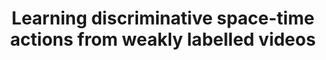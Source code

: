 ---
title: "Learning discriminative space-time actions from weakly labelled videos"
year: 2012
pdf_url: "http://www.robots.ox.ac.uk/~tvg/publications/2012/sapienza_bmvc2012_cameraready.pdf"
category: "vision"
author_list: "Michael Sapienza, Fabio Cuzzolin, Philip H.S. Torr"
grant: "NULL"
pub_in: "In the Proceedings British Machine Vision Conference (BMVC)"
---